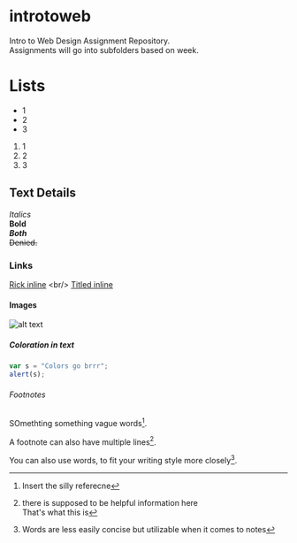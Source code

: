 # introtoweb
Intro to Web Design Assignment Repository. <br />
Assignments will go into subfolders based on week. <br/> 
# Lists
- 1
- 2
- 3
1. 1
2. 2
3. 3
## Text Details
*Italics* <br/>
**Bold** <br/>
***Both***<br/>
~~Denied.~~
### Links
[Rick inline](https://www.google.com](https://www.youtube.com/watch?v=dQw4w9WgXcQ)https://www.youtube.com/watch?v=dQw4w9WgXcQ) <br/>
[Titled inline](https://www.youtube.com/watch?v=oszcWOE7Tto "Chuck e Cheese")
#### Images
![alt text](https://logos-world.net/wp-content/uploads/2021/12/DnD-Logo.png "Logo Title Text 1")
##### Coloration in text
```javascript
var s = "Colors go brrr";
alert(s);
```
###### Footnotes
SOmethting something vague words[^1].

A footnote can also have multiple lines[^2].  

You can also use words, to fit your writing style more closely[^note].

[^1]: Insert the silly referecne
[^2]: there is supposed to be helpful information here <br/>
That's what this is
[^note]:
    Words are less easily concise but utilizable when it comes to notes

